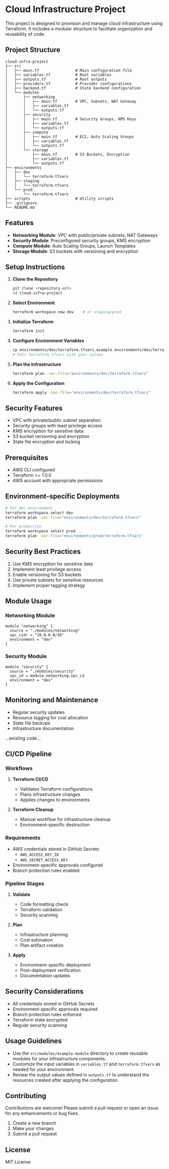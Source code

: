 # Cloud Infrastructure Project

This project is designed to provision and manage cloud infrastructure using Terraform. It includes a modular structure to facilitate organization and reusability of code.

## Project Structure

```
cloud-infra-project
├── src
│   ├── main.tf                # Main configuration file
│   ├── variables.tf           # Root variables
│   ├── outputs.tf             # Root outputs
│   ├── providers.tf           # Provider configurations
│   ├── backend.tf             # State backend configuration
│   └── modules
│       ├── networking
│       │   ├── main.tf        # VPC, Subnets, NAT Gateway
│       │   ├── variables.tf
│       │   └── outputs.tf
│       ├── security
│       │   ├── main.tf        # Security Groups, KMS Keys
│       │   ├── variables.tf
│       │   └── outputs.tf
│       ├── compute
│       │   ├── main.tf        # EC2, Auto Scaling Groups
│       │   ├── variables.tf
│       │   └── outputs.tf
│       └── storage
│           ├── main.tf        # S3 Buckets, Encryption
│           ├── variables.tf
│           └── outputs.tf
├── environments
│   ├── dev
│   │   └── terraform.tfvars
│   ├── staging
│   │   └── terraform.tfvars
│   └── prod
│       └── terraform.tfvars
├── scripts                    # Utility scripts
├── .gitignore
└── README.md
```

## Features

- **Networking Module**: VPC with public/private subnets, NAT Gateways
- **Security Module**: Preconfigured security groups, KMS encryption
- **Compute Module**: Auto Scaling Groups, Launch Templates
- **Storage Module**: S3 buckets with versioning and encryption


## Setup Instructions

1. **Clone the Repository**
   ```bash
   git clone <repository-url>
   cd cloud-infra-project
   ```

2. **Select Environment**
   ```bash
   terraform workspace new dev    # or staging/prod
   ```

3. **Initialize Terraform**
   ```bash
   terraform init
   ```

4. **Configure Environment Variables**
   ```bash
   cp environments/dev/terraform.tfvars.example environments/dev/terraform.tfvars
   # Edit terraform.tfvars with your values
   ```

5. **Plan the Infrastructure**
   ```bash
   terraform plan -var-file="environments/dev/terraform.tfvars"
   ```

6. **Apply the Configuration**
   ```bash
   terraform apply -var-file="environments/dev/terraform.tfvars"
   ```

## Security Features
- VPC with private/public subnet separation
- Security groups with least privilege access
- KMS encryption for sensitive data
- S3 bucket versioning and encryption
- State file encryption and locking

## Prerequisites
- AWS CLI configured
- Terraform >= 1.0.0
- AWS account with appropriate permissions

## Environment-specific Deployments
```bash
# For dev environment
terraform workspace select dev
terraform plan -var-file="environments/dev/terraform.tfvars"

# For production
terraform workspace select prod
terraform plan -var-file="environments/prod/terraform.tfvars"
```

## Security Best Practices
1. Use KMS encryption for sensitive data
2. Implement least privilege access
3. Enable versioning for S3 buckets
4. Use private subnets for sensitive resources
5. Implement proper tagging strategy

## Module Usage

### Networking Module
```hcl
module "networking" {
  source = "./modules/networking"
  vpc_cidr = "10.0.0.0/16"
  environment = "dev"
}
```

### Security Module
```hcl
module "security" {
  source = "./modules/security"
  vpc_id = module.networking.vpc_id
  environment = "dev"
}
```

## Monitoring and Maintenance
- Regular security updates
- Resource tagging for cost allocation
- State file backups
- Infrastructure documentation

...existing code...

## CI/CD Pipeline

### Workflows

1. **Terraform CI/CD**
   - Validates Terraform configurations
   - Plans infrastructure changes
   - Applies changes to environments
   
2. **Terraform Cleanup**
   - Manual workflow for infrastructure cleanup
   - Environment-specific destruction

### Requirements

- AWS credentials stored in GitHub Secrets
  - `AWS_ACCESS_KEY_ID`
  - `AWS_SECRET_ACCESS_KEY`
- Environment-specific approvals configured
- Branch protection rules enabled

### Pipeline Stages

1. **Validate**
   - Code formatting check
   - Terraform validation
   - Security scanning

2. **Plan**
   - Infrastructure planning
   - Cost estimation
   - Plan artifact creation

3. **Apply**
   - Environment-specific deployment
   - Post-deployment verification
   - Documentation updates

## Security Considerations

- All credentials stored in GitHub Secrets
- Environment-specific approvals required
- Branch protection rules enforced
- Terraform state encrypted
- Regular security scanning

## Usage Guidelines

- Use the `src/modules/example-module` directory to create reusable modules for your infrastructure components.
- Customize the input variables in `variables.tf` and `terraform.tfvars` as needed for your environment.
- Review the output values defined in `outputs.tf` to understand the resources created after applying the configuration.

## Contributing

Contributions are welcome! Please submit a pull request or open an issue for any enhancements or bug fixes.
1. Create a new branch
2. Make your changes
3. Submit a pull request

## License
MIT License
